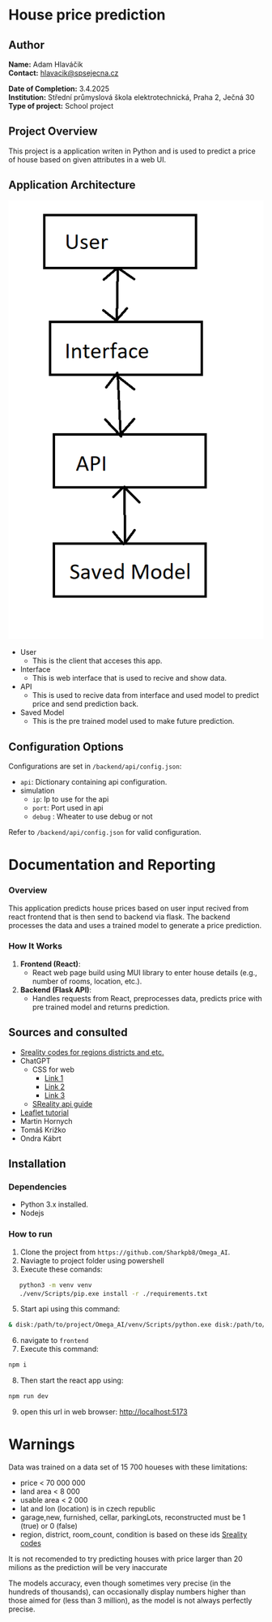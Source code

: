 # House price prediction

## Author
**Name:** Adam Hlaváčik  
**Contact:** hlavacik@spsejecna.cz

**Date of Completion:** 3.4.2025  
**Institution:** Střední průmyslová škola elektrotechnická, Praha 2, Ječná 30  
**Type of project:** School project



## Project Overview
This project is a application writen in Python and is used to predict a price of house based on given attributes in a web UI.


## Application Architecture
![Image](./doc/Architecture-diagram.png "ER-diagram")

- User
  - This is the client that acceses this app.
- Interface
  - This is web interface that is used to recive and show data.
- API
  - This is used to recive data from interface and used model to predict price and send prediction back.
- Saved Model
  - This is the pre trained model used to make future prediction.


## Configuration Options
Configurations are set in `/backend/api/config.json`:
- `api`: Dictionary containing api configuration.
- simulation
  - `ip`: Ip to use for the api
  - `port`: Port used in api
  - `debug` : Wheater to use debug or not

Refer to `/backend/api/config.json` for valid configuration.


# Documentation and Reporting
### Overview
This application predicts house prices based on user input recived from react frontend that is then send to backend via flask. The backend processes the data and uses a trained model to generate a price prediction.

### How It Works
1. **Frontend (React)**:
   - React web page build using MUI library to enter house details (e.g., number of rooms, location, etc.).
2. **Backend (Flask API)**:
   - Handles requests from React, preprocesses data, predicts price with pre trained model and returns prediction.

## Sources and consulted
- [Sreality codes for regions districts and etc.](https://github.com/tomFlidr/sreality-configurable-rss/blob/master/config.php)
- ChatGPT
  - CSS for web
    - [Link 1](https://chatgpt.com/share/67e80827-58d8-8003-80bb-67901bdd3a9c)
    - [Link 2](https://chatgpt.com/share/67e8083e-6a7c-8003-9ede-6a4ce037e209)
    - [Link 3](https://chatgpt.com/share/67e80856-d058-8003-9d74-d6818e44cb4c)
  - [SReality api guide](https://chatgpt.com/share/67ee9535-2cf0-8003-adc5-c4d8dc76e502)
- [Leaflet tutorial](https://leafletjs.com/examples/quick-start/)
- Martin Hornych
- Tomáš Križko
- Ondra Kábrt


## Installation
### Dependencies
- Python 3.x installed.
- Nodejs

### How to run
1. Clone the project from `https://github.com/Sharkpb8/Omega_AI`.
2. Naviagte to project folder using powershell
3. Execute these comands:
```bash
   python3 -m venv venv
   ./venv/Scripts/pip.exe install -r ./requirements.txt
   ```
5. Start api using this command:
```bash
& disk:/path/to/project/Omega_AI/venv/Scripts/python.exe disk:/path/to/project/Omega_AI/backend/api/routes.py
```
6. navigate to `frontend`
2. Execute this command:
```bash
npm i
```
8. Then start the react app using:
```bash
npm run dev
```
9. open this url in web browser: [http://localhost:5173](http://localhost:5173)

# Warnings
Data was trained on a data set of 15 700 houeses with these limitations:
- price < 70 000 000
- land area < 8 000
- usable area < 2 000
- lat and lon (location) is in czech republic
- garage,new, furnished, cellar, parkingLots, reconstructed must be 1 (true) or 0 (false)
- region, district, room_count, condition is based on these ids [Sreality codes](https://github.com/tomFlidr/sreality-configurable-rss/blob/master/config.php)

It is not recomended to try predicting houses with price larger than 20 milions as the prediction will be very inaccurate

The models accuracy, even though sometimes very precise (in the hundreds of thousands), can occasionally display numbers higher than those aimed for (less than 3 million), as the model is not always perfectly precise.